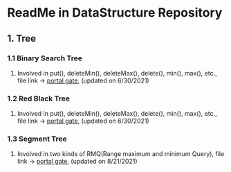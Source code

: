 # ReadMe in DataStructure Repository

## 1. Tree

### 1.1 Binary Search Tree

1. Involved in put(), deleteMin(), deleteMax(), delete(), min(), max(), etc., file link -> [portal gate](https://github.com/fengkeyleaf/DataStructure/blob/main/RedBlackTree/myLibraries/util/tree/BinarySearchTree.java), (updated on 6/30/2021)

### 1.2 Red Black Tree

1. Involved in put(), deleteMin(), deleteMax(), delete(), min(), max(), etc., file link -> [portal gate](https://github.com/fengkeyleaf/DataStructure/blob/main/RedBlackTree/myLibraries/util/tree/RedBlackTree.java), (updated on 6/30/2021)

### 1.3 Segment Tree

1. Involved in two kinds of RMQ(Range maximum and minimum Query), file link -> [portal gate](https://github.com/fengkeyleaf/DataStructure/blob/main/SegmentTree/myLibraries/util/tree/SegmentTree.java), (updated on 8/21/2021)
